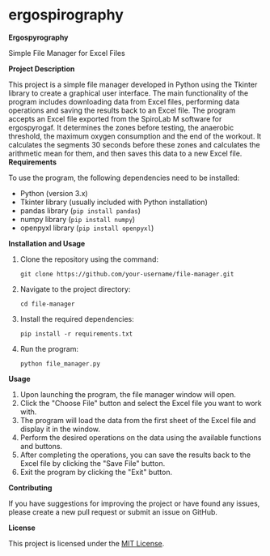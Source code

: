# ergospirography
**Ergospyrography**

Simple File Manager for Excel Files

**Project Description**

This project is a simple file manager developed in Python using the Tkinter library to create a graphical user interface. The main functionality of the program includes downloading data from Excel files, performing data operations and saving the results back to an Excel file. The program accepts an Excel file exported from the SpiroLab M software for ergospyrogaf. It determines the zones before testing, the anaerobic threshold, the maximum oxygen consumption and the end of the workout. It calculates the segments 30 seconds before these zones and calculates the arithmetic mean for them, and then saves this data to a new Excel file.
**Requirements**

To use the program, the following dependencies need to be installed:

- Python (version 3.x)
- Tkinter library (usually included with Python installation)
- pandas library (`pip install pandas`)
- numpy library (`pip install numpy`)
- openpyxl library (`pip install openpyxl`)

**Installation and Usage**

1. Clone the repository using the command:
   ```
   git clone https://github.com/your-username/file-manager.git
   ```

2. Navigate to the project directory:
   ```
   cd file-manager
   ```

3. Install the required dependencies:
   ```
   pip install -r requirements.txt
   ```

4. Run the program:
   ```
   python file_manager.py
   ```

**Usage**

1. Upon launching the program, the file manager window will open.
2. Click the "Choose File" button and select the Excel file you want to work with.
3. The program will load the data from the first sheet of the Excel file and display it in the window.
4. Perform the desired operations on the data using the available functions and buttons.
5. After completing the operations, you can save the results back to the Excel file by clicking the "Save File" button.
6. Exit the program by clicking the "Exit" button.

**Contributing**

If you have suggestions for improving the project or have found any issues, please create a new pull request or submit an issue on GitHub.

**License**

This project is licensed under the [MIT License](https://opensource.org/licenses/MIT).
